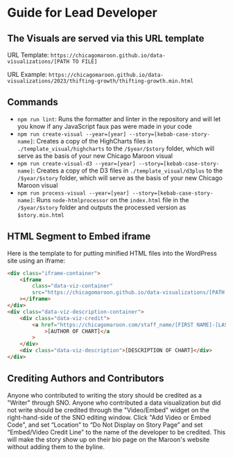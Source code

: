 # Guide for Lead Developer

## The Visuals are served via this URL template

URL Template: `https://chicagomaroon.github.io/data-visualizations/[PATH TO FILE]`

URL Example: `https://chicagomaroon.github.io/data-visualizations/2023/thifting-growth/thifting-growth.min.html`

## Commands

-   `npm run lint`: Runs the formatter and linter in the repository and will let you know if any JavaScript faux pas were made in your code
-   `npm run create-visual --year=[year] --story=[kebab-case-story-name]`: Creates a copy of the HighCharts files in `./template_visual/highcharts` to the `/$year/$story` folder, which will serve as the basis of your new Chicago Maroon visual
-   `npm run create-visual-d3 --year=[year] --story=[kebab-case-story-name]`: Creates a copy of the D3 files in `./template_visual/d3plus` to the `/$year/$story` folder, which will serve as the basis of your new Chicago Maroon visual
-   `npm run process-visual --year=[year] --story=[kebab-case-story-name]`: Runs `node-htmlprocessor` on the `index.html` file in the `/$year/$story` folder and outputs the processed version as `$story.min.html`

## HTML Segment to Embed iframe

Here is the template to for putting minified HTML files into the WordPress site using an iframe:

```html
<div class="iframe-container">
    <iframe
        class="data-viz-container"
        src="https://chicagomaroon.github.io/data-visualizations/[PATH TO MINIFIED HTML FILE]"
    ></iframe>
</div>
<div class="data-viz-description-container">
    <div class="data-viz-credit">
        <a href="https://chicagomaroon.com/staff_name/[FIRST NAME]-[LAST NAME]/"
            >[AUTHOR OF CHART]</a
        >
    </div>
    <div class="data-viz-description">[DESCRIPTION OF CHART]</div>
</div>
```

## Crediting Authors and Contributors

Anyone who contributed to writing the story should be credited as a "Writer" through SNO. Anyone who contributed a data 
visualization but did not write should be credited through the "Video/Embed" widget on the right-hand-side of the SNO 
editing window. Click "Add Video or Embed Code", and set “Location” to “Do Not Display on Story Page” and set 
“Embed/Video Credit Line” to the name of the developer to be credited. This will make the story show up on their bio
page on the Maroon's website without adding them to the byline. 
